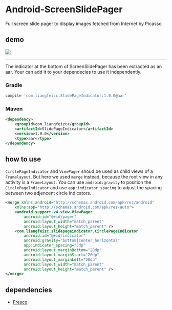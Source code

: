 # Android-ScreenSlidePager
Full screen slide pager to display images fetched from Internet by Picasso

## demo

![](https://raw.githubusercontent.com/LyndonChin/Android-ScreenSlidePager/master/screenslidepager.gif)

---

The indicator at the bottom of ScreenSlidePager has been extracted as an aar. 
Your can add it to your dependecies to use it independently.

### Gradle

```groovy
compile 'com.liangfeizc:SlidePageIndicator:1.0.0@aar'
```

### Maven

```xml
<dependency>
    <groupId>com.liangfeizc</groupId>
    <artifactId>SlidePageIndicator</artifactId>
    <version>1.0.0</version>
    <type>aar</type>
</dependency>
```

## how to use

`CirclePageIndicator` and `ViewPager` shoud be used as child views of a `Framelayout`. But here we used `merge` instead, because the root view in any activity is a `FrameLayout`.
You can use `android:gravity` to position the `CirclePageIndicator` and use `app:indicator_spacing` to adjust the spacing between two adjencent circle indicators.

```xml
<merge xmlns:android="http://schemas.android.com/apk/res/android"
    xmlns:app="http://schemas.android.com/apk/res-auto">
    <android.support.v4.view.ViewPager
        android:id="@+id/pager"
        android:layout_width="match_parent"
        android:layout_height="match_parent" />
    <com.liangfeizc.slidepageindicator.CirclePageIndicator
        android:id="@+id/indicator"
        android:gravity="bottom|center_horizontal"
        app:indicator_spacing="5dp"
        android:layout_marginBottom="20dp"
        android:layout_marginStart="20dp"
        android:layout_marginLeft="20dp"
        android:layout_width="match_parent"
        android:layout_height="match_parent" />
</merge>
```

## dependencies

* [Fresco](https://github.com/facebook/fresco)
